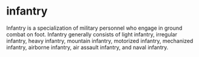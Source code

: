 # infantry
Infantry is a specialization of military personnel who engage in ground combat on foot. Infantry generally consists of light infantry, irregular infantry, heavy infantry, mountain infantry, motorized infantry, mechanized infantry, airborne infantry, air assault infantry, and naval infantry.

